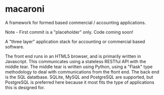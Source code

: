# macaroni
A framework for formed based commercial / accounting applications.

Note - First commit is a "placeholder" only.  Code coming soon!

A "three layer" application stack for accounting or commercial based software.

The front end runs in an HTML5 browser, and is primarily written in Javascript.
This communicates using a stateless RESTful API with the middle tear.
The middle tear is written using Python, using a "Flask" type methodology to deal
with communications from the ftont end.
The back end is the SQL datatbase.  SQLite, MySQL and PostgreSQL are supported, but
PostgreSQL is preferred here because it most fits the type of applications this is designed for. 
